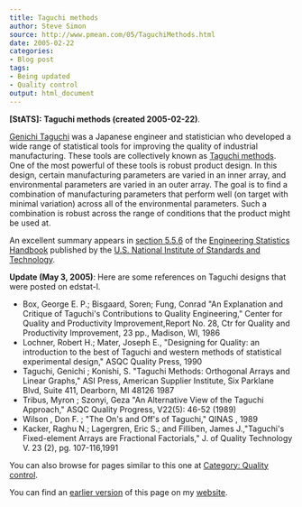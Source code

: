 ```yaml
---
title: Taguchi methods
author: Steve Simon
source: http://www.pmean.com/05/TaguchiMethods.html
date: 2005-02-22
categories:
- Blog post
tags:
- Being updated
- Quality control
output: html_document
---
```

**[StATS]:** **Taguchi methods (created
2005-02-22)**.

[Genichi Taguchi](http://en.wikipedia.org/wiki/Genichi_Taguchi) was a
Japanese engineer and statistician who developed a wide range of
statistical tools for improving the quality of industrial manufacturing.
These tools are collectively known as [Taguchi
methods](http://en.wikipedia.org/wiki/Taguchi_methods). One of the most
powerful of these tools is robust product design. In this design,
certain manufacturing parameters are varied in an inner array, and
environmental parameters are varied in an outer array. The goal is to
find a combination of manufacturing parameters that perform well (on
target with minimal variation) across all of the environmental
parameters. Such a combination is robust across the range of conditions
that the product might be used at.

An excellent summary appears in [section
5.5.6](http://www.itl.nist.gov/div898/handbook/pri/section5/pri56.htm)
of the [Engineering Statistics
Handbook](http://www.itl.nist.gov/div898/handbook/index.htm) published
by the [U.S. National Institute of Standards and
Technology](http://www.nist.gov/).

**Update (May 3, 2005)**: Here are some references on Taguchi designs
that were posted on edstat-l.

- Box, George E. P.; Bisgaard, Soren; Fung, Conrad "An Explanation
and Critique of Taguchi's Contributions to Quality Engineering,"
Center for Quality and Productivity Improvement,Report No. 28, Ctr
for Quality and Productivity Improvement, 23 pp., Madison, WI, 1986
- Lochner, Robert H.; Mater, Joseph E., "Designing for Quality: an
introduction to the best of Taguchi and western methods of
statistical experimental design," ASQC Quality Press, 1990
- Taguchi, Genichi ; Konishi, S. "Taguchi Methods: Orthogonal Arrays
and Linear Graphs," ASI Press, American Supplier Institute, Six
Parklane Blvd, Suite 411, Dearborn, MI 48126 1987
- Tribus, Myron ; Szonyi, Geza "An Alternative View of the Taguchi
Approach," ASQC Quality Progress, V22(5): 46-52 (1989)
- Wilson , Don F. ; "The On's and Off's of Taguchi," QINAS , 1989
- Kacker, Raghu N.; Lagergren, Eric S.; and Filliben, James
J.,"Taguchi's Fixed-element Arrays are Fractional Factorials," J.
of Quality Technology V. 23 (2), pg. 107-116,1991

 You can also browse
for pages similar to this one at [Category: Quality
control](../category/QualityControl.html).

You can find an [earlier version][sim1] of this page on my [website][sim2].

[sim1]: http://www.pmean.com/05/TaguchiMethods.html
[sim2]: http://www.pmean.com

